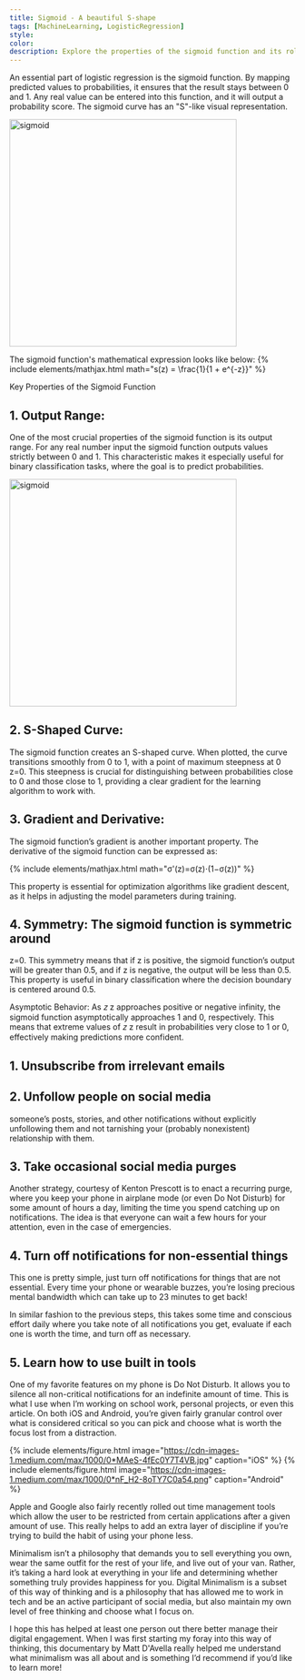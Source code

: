 ```yaml
---
title: Sigmoid - A beautiful S-shape
tags: [MachineLearning, LogisticRegression]
style: 
color: 
description: Explore the properties of the sigmoid function and its role in logistic regression.
---
```


An essential part of logistic regression is the sigmoid function. By mapping predicted values to probabilities, it ensures that the result stays between 0 and 1. Any real value can be entered into this function, and it will output a probability score. The sigmoid curve has an "S"-like visual representation.

<img src="https://i.imgur.com/OQNgLMr.png" alt="sigmoid" width="400"/>

The sigmoid function's mathematical expression looks like below:
{% include elements/mathjax.html math="s(z) = \frac{1}{1 + e^{-z}}" %}



Key Properties of the Sigmoid Function
## 1. Output Range: 
One of the most crucial properties of the sigmoid function is its output range. For any real number input the sigmoid function outputs values strictly between 0 and 1. This characteristic makes it especially useful for binary classification tasks, where the goal is to predict probabilities.

<img src="https://i.imgur.com/EHo2uOV.png" alt="sigmoid" width="400"/>


## 2. S-Shaped Curve:
The sigmoid function creates an S-shaped curve. When plotted, the curve transitions smoothly from 0 to 1, with a point of maximum steepness at 0
z=0. This steepness is crucial for distinguishing between probabilities close to 0 and those close to 1, providing a clear gradient for the learning algorithm to work with.

## 3. Gradient and Derivative: 
The sigmoid function’s gradient is another important property. The derivative of the sigmoid function can be expressed as:

{% include elements/mathjax.html math="σ'(z)=σ(z)⋅(1−σ(z))" %}


This property is essential for optimization algorithms like gradient descent, as it helps in adjusting the model parameters during training.

## 4. Symmetry: The sigmoid function is symmetric around 

z=0. This symmetry means that if z is positive, the sigmoid function’s output will be greater than 0.5, and if z is negative, the output will be less than 0.5. This property is useful in binary classification where the decision boundary is centered around 0.5.

Asymptotic Behavior: As 
𝑧
z approaches positive or negative infinity, the sigmoid function asymptotically approaches 1 and 0, respectively. This means that extreme values of 
𝑧
z result in probabilities very close to 1 or 0, effectively making predictions more confident.





## 1. Unsubscribe from irrelevant emails



## 2. Unfollow people on social media

someone’s posts, stories, and other notifications without explicitly unfollowing them and not tarnishing your (probably nonexistent) relationship with them.

## 3. Take occasional social media purges



Another strategy, courtesy of Kenton Prescott is to enact a recurring purge, where you keep your phone in airplane mode (or even Do Not Disturb) for some amount of hours a day, limiting the time you spend catching up on notifications. The idea is that everyone can wait a few hours for your attention, even in the case of emergencies.

## 4. Turn off notifications for non-essential things

This one is pretty simple, just turn off notifications for things that are not essential. Every time your phone or wearable buzzes, you’re losing precious mental bandwidth which can take up to 23 minutes to get back!

In similar fashion to the previous steps, this takes some time and conscious effort daily where you take note of all notifications you get, evaluate if each one is worth the time, and turn off as necessary.

## 5. Learn how to use built in tools

One of my favorite features on my phone is Do Not Disturb. It allows you to silence all non-critical notifications for an indefinite amount of time. This is what I use when I’m working on school work, personal projects, or even this article. On both iOS and Android, you’re given fairly granular control over what is considered critical so you can pick and choose what is worth the focus lost from a distraction.

{% include elements/figure.html image="https://cdn-images-1.medium.com/max/1000/0*MAeS-4fEc0Y7T4VB.jpg" caption="iOS" %}
{% include elements/figure.html image="https://cdn-images-1.medium.com/max/1000/0*nF_H2-8oTY7C0a54.png" caption="Android" %}

Apple and Google also fairly recently rolled out time management tools which allow the user to be restricted from certain applications after a given amount of use. This really helps to add an extra layer of discipline if you’re trying to build the habit of using your phone less.

Minimalism isn’t a philosophy that demands you to sell everything you own, wear the same outfit for the rest of your life, and live out of your van. Rather, it’s taking a hard look at everything in your life and determining whether something truly provides happiness for you. Digital Minimalism is a subset of this way of thinking and is a philosophy that has allowed me to work in tech and be an active participant of social media, but also maintain my own level of free thinking and choose what I focus on.

I hope this has helped at least one person out there better manage their digital engagement. When I was first starting my foray into this way of thinking, this documentary by Matt D'Avella really helped me understand what minimalism was all about and is something I’d recommend if you’d like to learn more!
